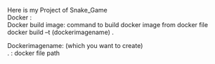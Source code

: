 Here is my Project of Snake_Game<br>
Docker :<br>
Docker  build image: command to build docker image from docker file<br>
docker build –t  (dockerimagename)  . <br> 

Dockerimagename: (which you want to create)  <br>
.  : docker file path

